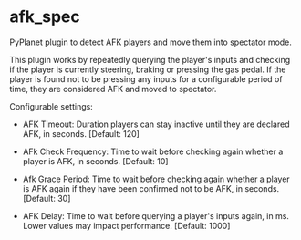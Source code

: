 # afk_spec

PyPlanet plugin to detect AFK players and move them into spectator mode.

This plugin works by repeatedly querying the player's inputs and checking if the player is currently steering, braking or pressing the gas pedal.
If the player is found not to be pressing any inputs for a configurable period of time, they are considered AFK and moved to spectator.

Configurable settings:

- AFK Timeout: Duration players can stay inactive until they are declared AFK, in seconds. [Default: 120]

- AFk Check Frequency: Time to wait before checking again whether a player is AFK, in seconds. [Default: 10]

- Afk Grace Period: Time to wait before checking again whether a player is AFK again if they have been confirmed not to be AFK, in seconds. [Default: 30]

- AFK Delay: Time to wait before querying a player's inputs again, in ms. Lower values may impact performance. [Default: 1000]